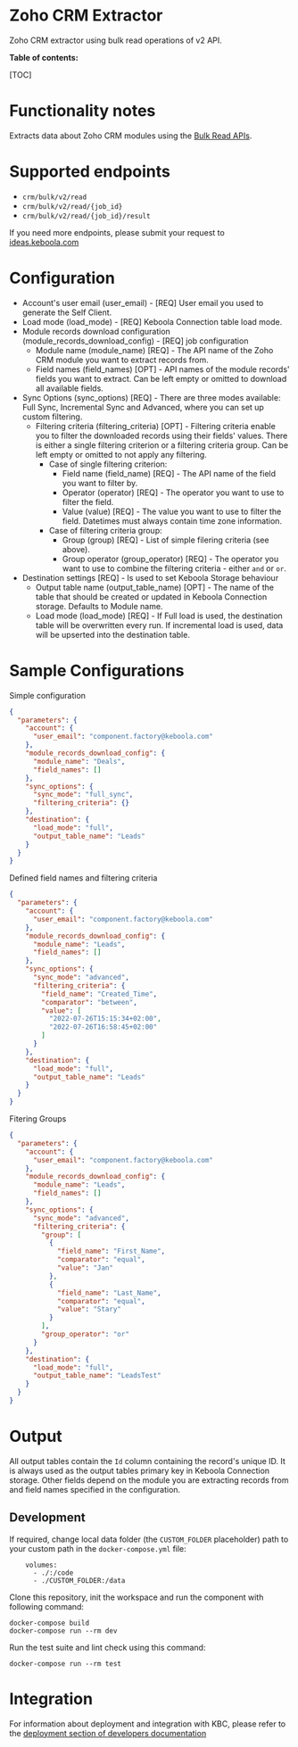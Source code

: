Zoho CRM Extractor
=============

Zoho CRM extractor using bulk read operations of v2 API.

**Table of contents:**

[TOC]

Functionality notes
===================
Extracts data about Zoho CRM modules using the [Bulk Read APIs](https://www.zoho.com/crm/developer/docs/api/v2/bulk-read/overview.html).

Supported endpoints
===================
- `crm/bulk/v2/read`
- `crm/bulk/v2/read/{job_id}`
- `crm/bulk/v2/read/{job_id}/result`

If you need more endpoints, please submit your request to
[ideas.keboola.com](https://ideas.keboola.com/)

Configuration
=============

 - Account's user email (user_email) - [REQ] User email you used to generate the Self Client.
 - Load mode (load_mode) - [REQ] Keboola Connection table load mode.
 - Module records download configuration (module_records_download_config) - [REQ] job configuration
    - Module name (module_name) [REQ] - The API name of the Zoho CRM module you want to extract records from.
    - Field names (field_names) [OPT] - API names of the module records' fields you want to extract. Can be left empty or omitted to download all available fields.
 - Sync Options (sync_options) [REQ] - There are three modes available: Full Sync, Incremental Sync and Advanced, where you can set up custom filtering.
   - Filtering criteria (filtering_criteria) [OPT] - Filtering criteria enable you to filter the downloaded records using their fields' values. There is either a single filtering criterion or a filtering criteria group. Can be left empty or omitted to not apply any filtering.
       - Case of single filtering criterion:
           - Field name (field_name) [REQ] - The API name of the field you want to filter by.
           - Operator (operator) [REQ] - The operator you want to use to filter the field.
           - Value (value) [REQ] - The value you want to use to filter the field. Datetimes must always contain time zone information.
       - Case of filtering criteria group:
           - Group (group) [REQ] - List of simple filering criteria (see above).
           - Group operator (group_operator) [REQ] - The operator you want to use to combine the filtering criteria - either `and` or `or`.
 - Destination settings [REQ] - Is used to set Keboola Storage behaviour
     - Output table name (output_table_name) [OPT] - The name of the table that should be created or updated in Keboola Connection storage. Defaults to Module name.
     - Load mode (load_mode) [REQ] - If Full load is used, the destination table will be overwritten every run. If incremental load is used, data will be upserted into the destination table.

Sample Configurations
=============

Simple configuration
```json
{
  "parameters": {    
    "account": {
      "user_email": "component.factory@keboola.com"
    },
    "module_records_download_config": {
      "module_name": "Deals",
      "field_names": []
    },
    "sync_options": {
      "sync_mode": "full_sync",
      "filtering_criteria": {}
    },
    "destination": {
      "load_mode": "full",
      "output_table_name": "Leads"
    }
  }
}
```
Defined field names and filtering criteria
```json
{
  "parameters": {
    "account": {
      "user_email": "component.factory@keboola.com"
    },
    "module_records_download_config": {
      "module_name": "Leads",
      "field_names": []
    },
    "sync_options": {
      "sync_mode": "advanced",
      "filtering_criteria": {
        "field_name": "Created_Time",
        "comparator": "between",
        "value": [
          "2022-07-26T15:15:34+02:00",
          "2022-07-26T16:58:45+02:00"
        ]
      }
    },
    "destination": {
      "load_mode": "full",
      "output_table_name": "Leads"
    }
  }
}
```
Fitering Groups
```json
{
  "parameters": {
    "account": {
      "user_email": "component.factory@keboola.com"
    },
    "module_records_download_config": {
      "module_name": "Leads",
      "field_names": []
    },
    "sync_options": {
      "sync_mode": "advanced",
      "filtering_criteria": {
        "group": [
          {
            "field_name": "First_Name",
            "comparator": "equal",
            "value": "Jan"
          },
          {
            "field_name": "Last_Name",
            "comparator": "equal",
            "value": "Stary"
          }
        ],
        "group_operator": "or"
      }
    },
    "destination": {
      "load_mode": "full",
      "output_table_name": "LeadsTest"
    }
  }
}
```

Output
======
All output tables contain the `Id` column containing the record's unique ID. It is always used as the output tables primary key in Keboola Connection storage. Other fields depend on the module you are extracting records from and field names specified in the configuration.

Development
-----------

If required, change local data folder (the `CUSTOM_FOLDER` placeholder) path to your custom path in
the `docker-compose.yml` file:

~~~~~~~~~~~~~~~~~~~~~~~~~~~~~~~~~~~~~~~~~~~~~~~~~~~~~~~~~~~~~~~~~~~~~~~~~~~~~~~~
    volumes:
      - ./:/code
      - ./CUSTOM_FOLDER:/data
~~~~~~~~~~~~~~~~~~~~~~~~~~~~~~~~~~~~~~~~~~~~~~~~~~~~~~~~~~~~~~~~~~~~~~~~~~~~~~~~

Clone this repository, init the workspace and run the component with following command:

~~~~~~~~~~~~~~~~~~~~~~~~~~~~~~~~~~~~~~~~~~~~~~~~~~~~~~~~~~~~~~~~~~~~~~~~~~~~~~~~
docker-compose build
docker-compose run --rm dev
~~~~~~~~~~~~~~~~~~~~~~~~~~~~~~~~~~~~~~~~~~~~~~~~~~~~~~~~~~~~~~~~~~~~~~~~~~~~~~~~

Run the test suite and lint check using this command:

~~~~~~~~~~~~~~~~~~~~~~~~~~~~~~~~~~~~~~~~~~~~~~~~~~~~~~~~~~~~~~~~~~~~~~~~~~~~~~~~
docker-compose run --rm test
~~~~~~~~~~~~~~~~~~~~~~~~~~~~~~~~~~~~~~~~~~~~~~~~~~~~~~~~~~~~~~~~~~~~~~~~~~~~~~~~

Integration
===========

For information about deployment and integration with KBC, please refer to the
[deployment section of developers documentation](https://developers.keboola.com/extend/component/deployment/)